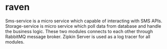 # raven

Sms-service is a micro service which capable of interacting with SMS APIs.
Storage-service is micro service which poll data from database and handle the business logic.
These two modules connects to each other through RabbitMQ message broker.
Zipkin Server is used as a log tracer for all modules.
